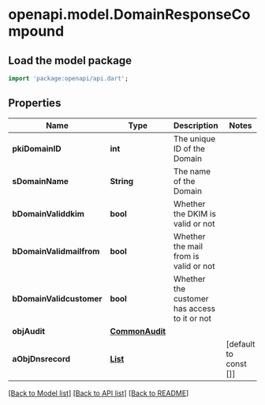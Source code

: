 # openapi.model.DomainResponseCompound

## Load the model package
```dart
import 'package:openapi/api.dart';
```

## Properties
Name | Type | Description | Notes
------------ | ------------- | ------------- | -------------
**pkiDomainID** | **int** | The unique ID of the Domain | 
**sDomainName** | **String** | The name of the Domain | 
**bDomainValiddkim** | **bool** | Whether the DKIM is valid or not | 
**bDomainValidmailfrom** | **bool** | Whether the mail from is valid or not | 
**bDomainValidcustomer** | **bool** | Whether the customer has access to it or not | 
**objAudit** | [**CommonAudit**](CommonAudit.md) |  | 
**aObjDnsrecord** | [**List<CustomDnsrecordResponse>**](Object.md) |  | [default to const []]

[[Back to Model list]](../README.md#documentation-for-models) [[Back to API list]](../README.md#documentation-for-api-endpoints) [[Back to README]](../README.md)


